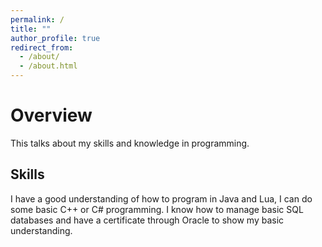 ```yaml
---
permalink: /
title: ""
author_profile: true
redirect_from: 
  - /about/
  - /about.html
---
```


# Overview
This talks about my skills and knowledge in programming.

## Skills
I have a good understanding of how to program in Java and Lua, I can do some basic C++ or C# programming. I know how to manage basic SQL databases and have a certificate through Oracle to show my basic understanding.
